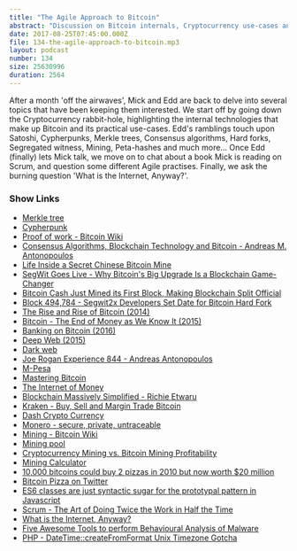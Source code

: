 ```yaml
---
title: "The Agile Approach to Bitcoin"
abstract: "Discussion on Bitcoin internals, Cryptocurrency use-cases and Agile practises"
date: 2017-08-25T07:45:00.000Z
file: 134-the-agile-approach-to-bitcoin.mp3
layout: podcast
number: 134
size: 25630996
duration: 2564
---
```


After a month 'off the airwaves', Mick and Edd are back to delve into several topics that have been keeping them interested.
We start off by going down the Cryptocurrency rabbit-hole, highlighting the internal technologies that make up Bitcoin and its practical use-cases.
Edd's ramblings touch upon Satoshi, Cypherpunks, Merkle trees, Consensus algorithms, Hard forks, Segregated witness, Mining, Peta-hashes and much more...
Once Edd (finally) lets Mick talk, we move on to chat about a book Mick is reading on Scrum, and question some different Agile practises.
Finally, we ask the burning question 'What is the Internet, Anyway?'.

### Show Links

- [Merkle tree](https://en.wikipedia.org/wiki/Merkle_tree)
- [Cypherpunk](https://en.wikipedia.org/wiki/Cypherpunk)
- [Proof of work - Bitcoin Wiki](https://en.bitcoin.it/wiki/Proof_of_work)
- [Consensus Algorithms, Blockchain Technology and Bitcoin - Andreas M. Antonopoulos](https://www.youtube.com/watch?v=sE7998qfjgk)
- [Life Inside a Secret Chinese Bitcoin Mine](https://www.youtube.com/watch?v=K8kua5B5K3I)
- [SegWit Goes Live - Why Bitcoin's Big Upgrade Is a Blockchain Game-Changer](https://www.coindesk.com/50-blocks-segwit-bitcoins-coming-upgrade-blockchain-game-changer/)
- [Bitcoin Cash Just Mined its First Block, Making Blockchain Split Official](https://www.coindesk.com/bitcoin-cash-just-mined-first-block-making-blockchain-split-official/)
- [Block 494,784 - Segwit2x Developers Set Date for Bitcoin Hard Fork](https://www.coindesk.com/block-494784-segwit2x-developers-set-date-bitcoin-hard-fork/)
- [The Rise and Rise of Bitcoin (2014)](http://www.imdb.com/title/tt2821314/)
- [Bitcoin - The End of Money as We Know It (2015)](http://www.imdb.com/title/tt4654844/)
- [Banking on Bitcoin (2016)](http://www.imdb.com/title/tt5033790/)
- [Deep Web (2015)](http://www.imdb.com/title/tt3312868/)
- [Dark web](https://en.wikipedia.org/wiki/Dark_web)
- [Joe Rogan Experience 844 - Andreas Antonopoulos](https://www.youtube.com/watch?v=1sOxtBiBpE4)
- [M-Pesa](https://en.wikipedia.org/wiki/M-Pesa)
- [Mastering Bitcoin](https://www.bitcoinbook.info/)
- [The Internet of Money](https://www.amazon.co.uk/Internet-Money-Andreas-M-Antonopoulos-ebook/dp/B01L9WM0H8)
- [Blockchain Massively Simplified - Richie Etwaru](https://www.youtube.com/watch?v=k53LUZxUF50)
- [Kraken - Buy, Sell and Margin Trade Bitcoin](https://www.kraken.com/)
- [Dash Crypto Currency](https://www.dash.org/)
- [Monero - secure, private, untraceable](https://getmonero.org/)
- [Mining - Bitcoin Wiki](https://en.bitcoin.it/wiki/Mining)
- [Mining pool](https://en.wikipedia.org/wiki/Mining_pool)
- [Cryptocurrency Mining vs. Bitcoin Mining Profitability](https://www.coinwarz.com/cryptocurrency)
- [Mining Calculator](https://www.cryptocompare.com/mining/calculator/)
- [10,000 bitcoins could buy 2 pizzas in 2010 but now worth $20 million](http://uk.businessinsider.com/bitcoin-pizza-day-passes-2000-20-million-2017-5)
- [Bitcoin Pizza on Twitter](https://twitter.com/bitcoin_pizza)
- [ES6 classes are just syntactic sugar for the prototypal pattern in Javascript](https://stackoverflow.com/questions/36419713/are-es6-classes-just-syntactic-sugar-for-the-prototypal-pattern-in-javascript/36419728#36419728)
- [Scrum - The Art of Doing Twice the Work in Half the Time](https://www.amazon.co.uk/Scrum-Doing-Twice-Work-Half/dp/038534645X)
- [What is the Internet, Anyway?](https://www.youtube.com/watch?v=UlJku_CSyNg)
- [Five Awesome Tools to perform Behavioural Analysis of Malware](https://www.youtube.com/watch?v=noErOEHcAj8)
- [PHP - DateTime::createFromFormat Unix Timezone Gotcha](http://php.net/manual/en/datetime.createfromformat.php#refsect1-datetime.createfromformat-parameters)
